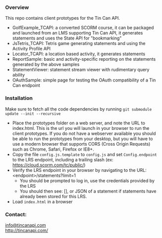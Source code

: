 ### Overview

This repo contains client prototypes for the Tin Can API.

* GolfExample\_TCAPI: a converted SCORM course, it can be packaged and launched from an LMS supporting Tin Can API, it generates statements and uses the State API for "bookmarking"
* JsTetris\_TCAPI: Tetris game generating statements and using the Activity Profile API
* Locator\_TCAPI: a location based activity, it generates statements
* ReportSample: basic and activity-specific reporting on the statements generated by the above samples
* StatementViewer: statement stream viewer with rudimentary query ability
* OAuthSample: simple page for testing the OAuth compatibility of a Tin Can endpoint

### Installation

Make sure to fetch all the code dependencies by running ```git submodule update --init --recursive```

* Place the prototypes folder on a web server, and note the URL to index.html. This is the url you will launch in your browser to run the client prototypes. If you do not have a webserver available you should be able to run the prototypes from your desktop, but you will have to use a modern browser that supports CORS (Cross Origin Requests) such as Chrome, Safari, Firefox or IE8+.
* Copy the file `config.js.template` to `config.js` and set `Config.endpoint` to the LRS endpoint, including a trailing slash (ex: https://cloud.scorm.com/tc/public/)
* Verify the LRS endpoint in your browser by navigating to the URL: &lt;endpoint&gt;/statements?limit=1
	* You should be prompted to log in, use the credentials provided by the LRS
	* You should then see: [], or JSON of a statement if statements have already been stored for this LRS.
* Load `index.html` in a browser

### Contact:

info@tincanapi.com<br>
http://tincanapi.com/
